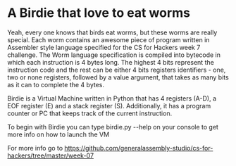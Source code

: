 A Birdie that love to eat worms
================================

Yeah, every one knows that birds eat worms, but these worms are really special. Each worm contains an awesome piece of program written in Assembler style language specified for the CS for Hackers week 7 challenge. The Worm language specification is compiled into bytecode in which each instruction is 4 bytes long. The highest 4 bits represent the instruction code and the rest can be either 4 bits registers identifiers - one, two or none registers, followed by a value argument, that takes as many bits as it can to complete the 4 bytes.

Birdie is a Virtual Machine written in Python that has 4 registers (A-D), a EOF register (E) and a stack register (S). Additionally, it has a program counter or PC that keeps track of the current instruction.

To begin with Birdie you can type birdie.py --help on your console to get more info on how to launch the VM

For more info go to https://github.com/generalassembly-studio/cs-for-hackers/tree/master/week-07


